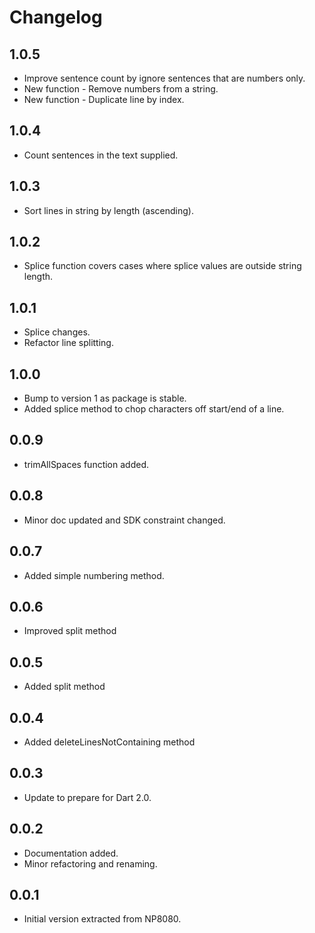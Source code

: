 # Changelog

## 1.0.5
 - Improve sentence count by ignore sentences that are numbers only.
 - New function - Remove numbers from a string.
 - New function - Duplicate line by index.

## 1.0.4
 - Count sentences in the text supplied.

## 1.0.3
 - Sort lines in string by length (ascending).

## 1.0.2
 - Splice function covers cases where splice values are outside string length.

## 1.0.1
 - Splice changes.
 - Refactor line splitting.

## 1.0.0
 - Bump to version 1 as package is stable.
 - Added splice method to chop characters off start/end of a line.

## 0.0.9
 - trimAllSpaces function added.

## 0.0.8

 - Minor doc updated and SDK constraint changed.

## 0.0.7

 - Added simple numbering method. 

## 0.0.6

 - Improved split method 
 
## 0.0.5

 - Added split method

## 0.0.4

 - Added deleteLinesNotContaining method

## 0.0.3

 - Update to prepare for Dart 2.0.

## 0.0.2
 - Documentation added.
 - Minor refactoring and renaming.

## 0.0.1
 - Initial version extracted from NP8080.
